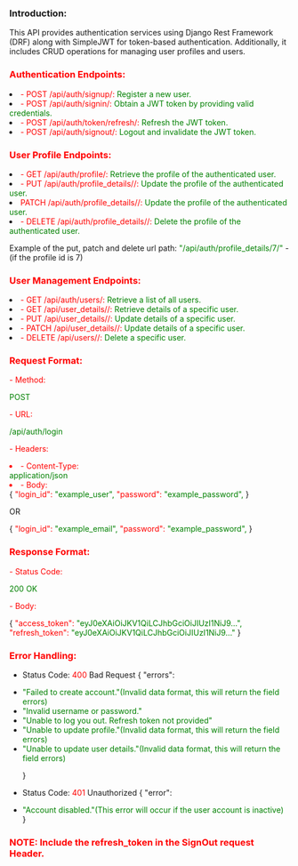 <h3>Introduction:</h3>
<p>This API provides authentication services using Django Rest Framework (DRF) along with SimpleJWT for token-based authentication. Additionally, it includes CRUD operations for managing user profiles and users.</p>

<h3 style="color: red;">Authentication Endpoints:</h3>
<li><span style="color: red;">- POST /api/auth/signup/: </span> <span style="color: green;">Register a new user.</li>
<li><span style="color: red;">- POST /api/auth/signin/: </span> <span style="color: green;">Obtain a JWT token by providing valid credentials.</span></li>
<li><span style="color: red;">- POST /api/auth/token/refresh/: </span> <span style="color: green;">Refresh the JWT token.</span></li>
<li><span style="color: red;">- POST /api/auth/signout/: </span> <span style="color: green;">Logout and invalidate the JWT token.</span></li>


<h3 style="color: red;">User Profile Endpoints:</h3>
<li><span style="color: red;">- GET /api/auth/profile/: </span> <span style="color: green;">Retrieve the profile of the authenticated user.</span></li>
<li><span style="color: red;">- PUT /api/auth/profile_details/<id>/: </span>  <span style="color: green;">Update the profile of the authenticated user.</span></li> 
<li><span style="color: red;"> PATCH /api/auth/profile_details/<id>/: </span>  <span style="color: green;">Update the profile of the authenticated user.</span></li>
<li><span style="color: red;">- DELETE /api/auth/profile_details/<id>/: </span>  <span style="color: green;">Delete the profile of the authenticated user.</span></li>

<p>Example of the put, patch and delete url path: <span style="color: green;">"/api/auth/profile_details/7/"</span> - (if the profile id is 7)</p>


<h3 style="color: red;">User Management Endpoints:</h3>
<li><span style="color: red;">- GET /api/auth/users/: </span> <span style="color: green;">Retrieve a list of all users.</span></li>
<li><span style="color: red;">- GET /api/user_details/<id>/: </span> <span style="color: green;">Retrieve details of a specific user.</span></li>
<li><span style="color: red;">- PUT /api/user_details/<id>/: </span> <span style="color: green;">Update details of a specific user.</span></li>
<li><span style="color: red;">- PATCH /api/user_details/<id>/: </span> <span style="color: green;">Update details of a specific user.</span></li>
<li><span style="color: red;">- DELETE /api/users/<id>/:</span> <span style="color: green;">Delete a specific user.</span></li>


<h3 style="color: red;">Request Format:</h3>

<p style="color: red;">- Method:</p><span style="color: green;">POST</span>
<p style="color: red;">- URL: </p><span style="color: green;">/api/auth/login</span>
<p style="color: red;">- Headers:</p>
<li style="color: red;">- Content-Type: </li><span style="color: green;">application/json</span>
<li style="color: red;">- Body:</li>
  {
      <span style="color:red">"login_id": </span> <span style="color: green;">"example_user",</span>
      <span style="color:red">"password": </span> <span style="color: green;">"example_password",</span>
  }

  OR

  {
    <span style="color:red">"login_id": </span> <span style="color: green;">"example_email",</span>
    <span style="color:red">"password": </span> <span style="color: green;">"example_password",</span>
  }

<h3 style="color: red;">Response Format:</h3>
<p style="color: red;">- Status Code: </p> <span style="color: green;">200 OK</span>
<p style="color: red;">- Body:</p>
  {
    <span style="color:red">"access_token": </span> <span style="color: green;">"eyJ0eXAiOiJKV1QiLCJhbGciOiJIUzI1NiJ9...",</span>
    <span style="color:red">"refresh_token": </span> <span style="color: green;">"eyJ0eXAiOiJKV1QiLCJhbGciOiJIUzI1NiJ9..."</span>
  }


<h3 style="color: red;">Error Handling:</h3>

  - Status Code: <span style="color: red;">400</span> Bad Request
    {
        "errors":<br> 
            <li><span style="color: green;">"Failed to create account."(Invalid data format, this will return the field errors)</span></li>
            <li><span style="color: green;">"Invalid username or password."</span></li>
            <li><span style="color: green;">"Unable to log you out. Refresh token not provided"</span></li>
            <li><span style="color: green;">"Unable to update profile."(Invalid data format, this will return the field errors)</span></li>
            <li><span style="color: green;">"Unable to update user details."(Invalid data format, this will return the field errors)</span></li>


    }
  - Status Code: <span style="color: red;">401</span> Unauthorized
    {
        "error":<br>
        <li><span style="color: green;">"Account disabled."(This error will occur if the user account is inactive)</span></li>
    }
  
<h3 style="color: red;">NOTE: Include the refresh_token in the SignOut request Header.</h3>